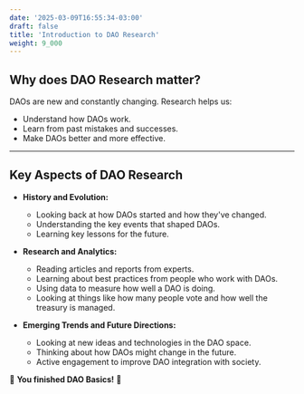 ```yaml
---
date: '2025-03-09T16:55:34-03:00'
draft: false
title: 'Introduction to DAO Research'
weight: 9_000
---
```


## Why does DAO Research matter?

DAOs are new and constantly changing. Research helps us:

* Understand how DAOs work.
* Learn from past mistakes and successes.
* Make DAOs better and more effective.

---

## Key Aspects of DAO Research

- **History and Evolution:**
    * Looking back at how DAOs started and how they've changed.
    * Understanding the key events that shaped DAOs.
    * Learning key lessons for the future.

- **Research and Analytics:**
    * Reading articles and reports from experts.
    * Learning about best practices from people who work with DAOs.
    * Using data to measure how well a DAO is doing.
    * Looking at things like how many people vote and how well the treasury is managed.

- **Emerging Trends and Future Directions:**
    * Looking at new ideas and technologies in the DAO space.
    * Thinking about how DAOs might change in the future.
    * Active engagement to improve DAO integration with society.


🔖 **You finished DAO Basics!** 🔖

